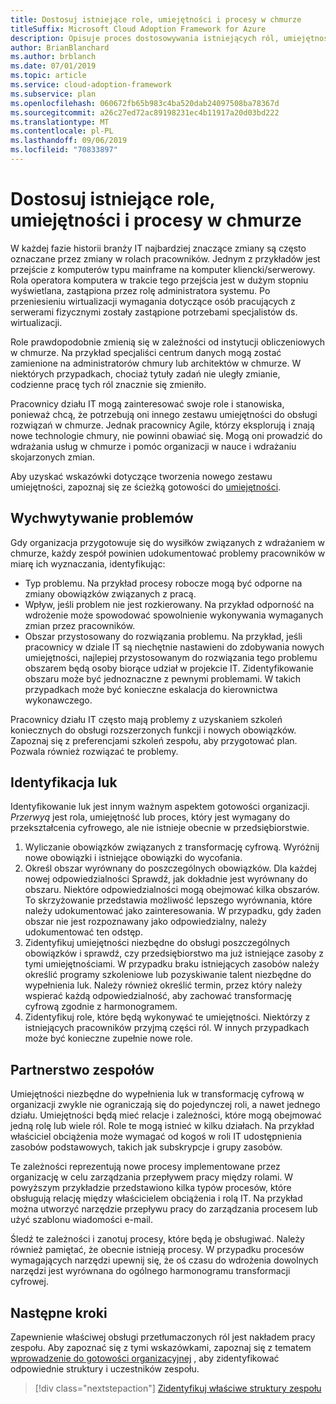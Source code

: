 ```yaml
---
title: Dostosuj istniejące role, umiejętności i procesy w chmurze
titleSuffix: Microsoft Cloud Adoption Framework for Azure
description: Opisuje proces dostosowywania istniejących ról, umiejętności i procesów w chmurze.
author: BrianBlanchard
ms.author: brblanch
ms.date: 07/01/2019
ms.topic: article
ms.service: cloud-adoption-framework
ms.subservice: plan
ms.openlocfilehash: 060672fb65b983c4ba520dab24097508ba78367d
ms.sourcegitcommit: a26c27ed72ac89198231ec4b11917a20d03bd222
ms.translationtype: MT
ms.contentlocale: pl-PL
ms.lasthandoff: 09/06/2019
ms.locfileid: "70833897"
---
```

# <a name="adapt-existing-roles-skills-and-processes-for-the-cloud"></a>Dostosuj istniejące role, umiejętności i procesy w chmurze

W każdej fazie historii branży IT najbardziej znaczące zmiany są często oznaczane przez zmiany w rolach pracowników. Jednym z przykładów jest przejście z komputerów typu mainframe na komputer kliencki/serwerowy. Rola operatora komputera w trakcie tego przejścia jest w dużym stopniu wyświetlana, zastąpiona przez rolę administratora systemu. Po przeniesieniu wirtualizacji wymagania dotyczące osób pracujących z serwerami fizycznymi zostały zastąpione potrzebami specjalistów ds. wirtualizacji.

Role prawdopodobnie zmienią się w zależności od instytucji obliczeniowych w chmurze. Na przykład specjaliści centrum danych mogą zostać zamienione na administratorów chmury lub architektów w chmurze. W niektórych przypadkach, chociaż tytuły zadań nie uległy zmianie, codzienne pracę tych ról znacznie się zmieniło.

Pracownicy działu IT mogą zainteresować swoje role i stanowiska, ponieważ chcą, że potrzebują oni innego zestawu umiejętności do obsługi rozwiązań w chmurze. Jednak pracownicy Agile, którzy eksplorują i znają nowe technologie chmury, nie powinni obawiać się. Mogą oni prowadzić do wdrażania usług w chmurze i pomóc organizacji w nauce i wdrażaniu skojarzonych zmian.

Aby uzyskać wskazówki dotyczące tworzenia nowego zestawu umiejętności, zapoznaj się ze ścieżką gotowości do [umiejętności](./suggested-skills.md).

## <a name="capturing-concerns"></a>Wychwytywanie problemów

Gdy organizacja przygotowuje się do wysiłków związanych z wdrażaniem w chmurze, każdy zespół powinien udokumentować problemy pracowników w miarę ich wyznaczania, identyfikując:

- Typ problemu. Na przykład procesy robocze mogą być odporne na zmiany obowiązków związanych z pracą.
- Wpływ, jeśli problem nie jest rozkierowany. Na przykład odporność na wdrożenie może spowodować spowolnienie wykonywania wymaganych zmian przez pracowników.
- Obszar przystosowany do rozwiązania problemu. Na przykład, jeśli pracownicy w dziale IT są niechętnie nastawieni do zdobywania nowych umiejętności, najlepiej przystosowanym do rozwiązania tego problemu obszarem będą osoby biorące udział w projekcie IT. Zidentyfikowanie obszaru może być jednoznaczne z pewnymi problemami. W takich przypadkach może być konieczne eskalacja do kierownictwa wykonawczego.

Pracownicy działu IT często mają problemy z uzyskaniem szkoleń koniecznych do obsługi rozszerzonych funkcji i nowych obowiązków. Zapoznaj się z preferencjami szkoleń zespołu, aby przygotować plan. Pozwala również rozwiązać te problemy.

## <a name="identify-gaps"></a>Identyfikacja luk

Identyfikowanie luk jest innym ważnym aspektem gotowości organizacji. _Przerwyą_ jest rola, umiejętność lub proces, który jest wymagany do przekształcenia cyfrowego, ale nie istnieje obecnie w przedsiębiorstwie.

1. Wyliczanie obowiązków związanych z transformację cyfrową. Wyróżnij nowe obowiązki i istniejące obowiązki do wycofania.
1. Określ obszar wyrównany do poszczególnych obowiązków. Dla każdej nowej odpowiedzialności Sprawdź, jak dokładnie jest wyrównany do obszaru. Niektóre odpowiedzialności mogą obejmować kilka obszarów. To skrzyżowanie przedstawia możliwość lepszego wyrównania, które należy udokumentować jako zainteresowania. W przypadku, gdy żaden obszar nie jest rozpoznawany jako odpowiedzialny, należy udokumentować ten odstęp.
1. Zidentyfikuj umiejętności niezbędne do obsługi poszczególnych obowiązków i sprawdź, czy przedsiębiorstwo ma już istniejące zasoby z tymi umiejętnościami. W przypadku braku istniejących zasobów należy określić programy szkoleniowe lub pozyskiwanie talent niezbędne do wypełnienia luk. Należy również określić termin, przez który należy wspierać każdą odpowiedzialność, aby zachować transformację cyfrową zgodnie z harmonogramem.
1. Zidentyfikuj role, które będą wykonywać te umiejętności. Niektórzy z istniejących pracowników przyjmą części ról. W innych przypadkach może być konieczne zupełnie nowe role.

## <a name="partner-across-teams"></a>Partnerstwo zespołów

Umiejętności niezbędne do wypełnienia luk w transformację cyfrową w organizacji zwykle nie ograniczają się do pojedynczej roli, a nawet jednego działu. Umiejętności będą mieć relacje i zależności, które mogą obejmować jedną rolę lub wiele ról. Role te mogą istnieć w kilku działach. Na przykład właściciel obciążenia może wymagać od kogoś w roli IT udostępnienia zasobów podstawowych, takich jak subskrypcje i grupy zasobów.

Te zależności reprezentują nowe procesy implementowane przez organizację w celu zarządzania przepływem pracy między rolami. W powyższym przykładzie przedstawiono kilka typów procesów, które obsługują relację między właścicielem obciążenia i rolą IT. Na przykład można utworzyć narzędzie przepływu pracy do zarządzania procesem lub użyć szablonu wiadomości e-mail.

Śledź te zależności i zanotuj procesy, które będą je obsługiwać. Należy również pamiętać, że obecnie istnieją procesy. W przypadku procesów wymagających narzędzi upewnij się, że oś czasu do wdrożenia dowolnych narzędzi jest wyrównana do ogólnego harmonogramu transformacji cyfrowej.

## <a name="next-steps"></a>Następne kroki

Zapewnienie właściwej obsługi przetłumaczonych ról jest nakładem pracy zespołu. Aby zapoznać się z tymi wskazówkami, zapoznaj się z tematem [wprowadzenie do gotowości organizacyjnej](../organization/index.md) , aby zidentyfikować odpowiednie struktury i uczestników zespołu.

> [!div class="nextstepaction"]
> [Zidentyfikuj właściwe struktury zespołu](./index.md)
